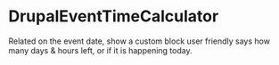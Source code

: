 # DrupalEventTimeCalculator
Related on the event date, show a custom block user friendly says how many days &amp; hours left, or if it is happening today.
